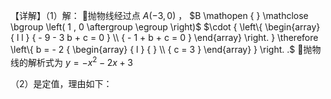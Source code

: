 【详解】（1）解： 抛物线经过点 $A \left( - 3 , 0 \right)$ ， $B \mathopen { } \mathclose \bgroup \left( 1 , 0 \aftergroup \egroup \right)$ $\cdot { \left\{ \begin{array} { l l } { - 9 - 3 b + c = 0 } \\ { - 1 + b + c = 0 } \end{array} \right. } \therefore \left\{ b = - 2 { \begin{array} { l } { } \\ { c = 3 } \end{array} } \right. .$ 抛物线的解析式为 $y = - x ^ { 2 } - 2 x + 3$

（2）是定值，理由如下：  
